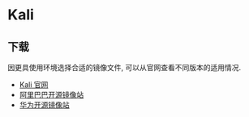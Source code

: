 # Kali

## 下载

因更具使用环境选择合适的镜像文件, 可以从官网查看不同版本的适用情况.  

- [Kali 官网](https://www.kali.org/get-kali/)
- [阿里巴巴开源镜像站](https://mirrors.aliyun.com/kali-images/)
- [华为开源镜像站](https://repo.huaweicloud.com/kali-images/)
